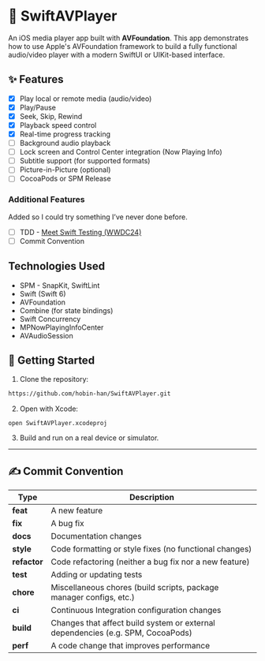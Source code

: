 # 🎵 SwiftAVPlayer

An iOS media player app built with **AVFoundation**. This app demonstrates how to use Apple's AVFoundation framework to build a fully functional audio/video player with a modern SwiftUI or UIKit-based interface.

## ✨ Features

- [x] Play local or remote media (audio/video)
- [x] Play/Pause
- [x] Seek, Skip, Rewind
- [x] Playback speed control
- [x] Real-time progress tracking
- [ ] Background audio playback
- [ ] Lock screen and Control Center integration (Now Playing Info)
- [ ] Subtitle support (for supported formats)
- [ ] Picture-in-Picture (optional)
- [ ] CocoaPods or SPM Release

### Additional Features
Added so I could try something I’ve never done before.
- [ ] TDD - [Meet Swift Testing (WWDC24)](https://developer.apple.com/videos/play/wwdc2024/10179)
- [ ] Commit Convention

## Technologies Used

- SPM - SnapKit, SwiftLint
- Swift (Swift 6)
- AVFoundation
- Combine (for state bindings)
- Swift Concurrency
- MPNowPlayingInfoCenter
- AVAudioSession


## 🚀 Getting Started

1. Clone the repository:

```bash
https://github.com/hobin-han/SwiftAVPlayer.git
```

2. Open with Xcode:

```
open SwiftAVPlayer.xcodeproj
```

3. Build and run on a real device or simulator.

---

## ✍️ Commit Convention
| Type         | Description                                                                     |
| ------------ | ------------------------------------------------------------------------------- |
| **feat**     | A new feature                                                                   |
| **fix**      | A bug fix                                                                       |
| **docs**     | Documentation changes                                                           |
| **style**    | Code formatting or style fixes (no functional changes)                          |
| **refactor** | Code refactoring (neither a bug fix nor a new feature)                          |
| **test**     | Adding or updating tests                                                        |
| **chore**    | Miscellaneous chores (build scripts, package manager configs, etc.)             |
| **ci**       | Continuous Integration configuration changes                                    |
| **build**    | Changes that affect build system or external dependencies (e.g. SPM, CocoaPods) |
| **perf**     | A code change that improves performance                                         |
